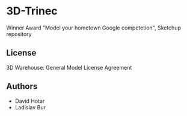 # 3D-Trinec
Winner Award "Model your hometown Google competetion", Sketchup repository

## License 
3D Warehouse: General Model License Agreement

## Authors
- David Hotar
- Ladislav Bur

